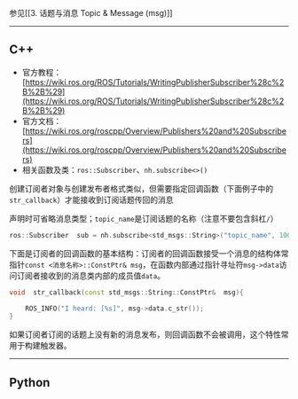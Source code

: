 参见[[3. 话题与消息 Topic & Message (msg)]]

---
## C++

+ 官方教程：[https://wiki.ros.org/ROS/Tutorials/WritingPublisherSubscriber%28c%2B%2B%29](https://wiki.ros.org/ROS/Tutorials/WritingPublisherSubscriber%28c%2B%2B%29)
+ 官方文档：[https://wiki.ros.org/roscpp/Overview/Publishers%20and%20Subscribers](https://wiki.ros.org/roscpp/Overview/Publishers%20and%20Subscribers)
+ 相关函数及类：`ros::Subscriber`、`nh.subscribe<>()`

创建订阅者对象与创建发布者格式类似，但需要指定回调函数（下面例子中的`str_callback`）才能接收到订阅话题传回的消息

声明时可省略消息类型；`topic_name`是订阅话题的名称（注意不要包含斜杠`/`）

```cpp
ros::Subscriber  sub = nh.subscribe<std_msgs::String>("topic_name", 100, str_callback);
```

下面是订阅者的回调函数的基本结构：订阅者的回调函数接受一个消息的结构体常指针`const <消息名称>::ConstPtr& msg`，在函数内部通过指针寻址符`msg->data`访问订阅者接收到的消息类内部的成员值`data`。

```cpp
void  str_callback(const std_msgs::String::ConstPtr&  msg){

    ROS_INFO("I heard: [%s]", msg->data.c_str());
}
```

如果订阅者订阅的话题上没有新的消息发布，则回调函数不会被调用，这个特性常用于构建触发器。

---
## Python
